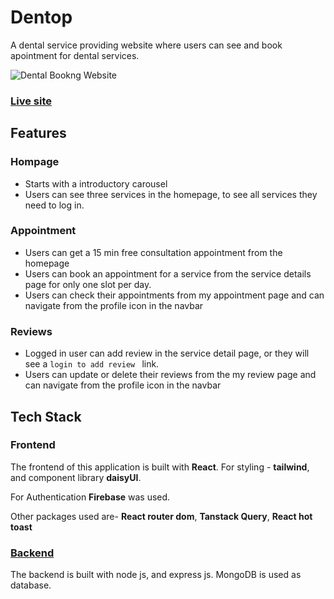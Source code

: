 # Dentop

A dental service providing website where users can see and book apointment for dental services.

![Dental Bookng Website](https://i.ibb.co/RNWts2w/Banner.png)


### [Live site](https://dentop-1.web.app/) 


## Features

### Hompage
- Starts with a introductory carousel
- Users can see three services in the homepage, to see all services they need to log in.

### Appointment

- Users can get a 15 min free consultation appointment from the homepage
- Users can book an appointment for a service from the service details page for only one slot per day. 
- Users can check their appointments from my appointment page and can navigate from the profile icon in the navbar 

### Reviews 

- Logged in user can add review in the service detail page, or they will see a `login to add review ` link.
- Users can update or delete their reviews from the my review page and can navigate from the profile icon in the navbar




## Tech Stack

### Frontend 
The frontend of this application is built with **React**. For styling - **tailwind**, and component library **daisyUI**. 

For Authentication **Firebase** was used. 

Other packages used are- **React router dom**, **Tanstack Query**, **React hot toast**

###  [Backend](https://github.com/musabbir-m/Dentop-server) ###

 The  backend  is built with node js, and express js. MongoDB is used as database. 